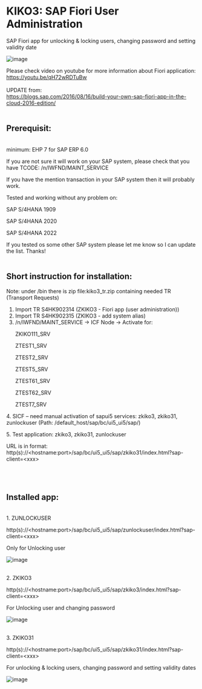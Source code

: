 # KIKO3: SAP Fiori User Administration
SAP Fiori app for unlocking & locking users, changing password and setting validity date

![image](https://github.com/kmodric/KIKO3-SAP_Fiori_User_Administration/assets/6062110/600d02f2-eea9-4ac8-94b7-0d17a204e45e)


Please check video on youtube for more information about Fiori application:
<br/>
https://youtu.be/qH72wRDTuBw
<br/><br/>
UPDATE from:
<br/>
https://blogs.sap.com/2016/08/16/build-your-own-sap-fiori-app-in-the-cloud-2016-edition/
<br/><br/>
<h2>Prerequisit:</h2>
<br/>
minimum: EHP 7 for SAP ERP 6.0
<p>If you are not sure it will work on your SAP system, please check that you have TCODE: /n/IWFND/MAINT_SERVICE
<p>If you have the mention transaction in your SAP system then it will probably work.
<p>Tested and working without any problem on:
<p>SAP S/4HANA 1909
<p>SAP S/4HANA 2020
<p>SAP S/4HANA 2022
<p>If you tested os some other SAP system please let me know so I can update the list. Thanks!
<br/><br/>
<h2>Short instruction for installation:</h2>

Note: under /bin there is zip file:kiko3_tr.zip containing needed TR (Transport Requests)
<br/>
1.	Import TR S4HK902314 (ZKIKO3 - Fiori app (user administration))
2.	Import TR S4HK902315 (ZKIKO3 - add system alias)
3.	/n/IWFND/MAINT_SERVICE -> ICF Node -> Activate for: 
     <p>ZKIKO111_SRV
     <p>ZTEST1_SRV
     <p>ZTEST2_SRV
     <p>ZTEST5_SRV
     <p>ZTEST61_SRV
     <p>ZTEST62_SRV
     <p>ZTEST7_SRV
<p>
  4.	SICF – need manual activation of sapui5 services: zkiko3, zkiko31, zunlockuser (Path: /default_host/sap/bc/ui5_ui5/sap/)
  <p>
  5.	Test application: zkiko3, zkiko31, zunlockuser
    <p>
  URL is in format: http(s)://&lt;hostname:port&gt;/sap/bc/ui5_ui5/sap/zkiko31/index.html?sap-client=&lt;xxx&gt;
<br/><br/>
<br/><br/>
 <h2> Installed app:</h2>
      <br/>
1.	ZUNLOCKUSER
<p>http(s)://&lt;hostname:port&gt;/sap/bc/ui5_ui5/sap/zunlockuser/index.html?sap-client=&lt;xxx&gt;
<p>Only for Unlocking user
 
![image](https://github.com/kmodric/KIKO3-SAP_Fiori_User_Administration/assets/6062110/23f4ab68-8c5d-485b-9668-4c3c24e1169d)

<br/>
2.	ZKIKO3
<p>http(s)://&lt;hostname:port&gt;/sap/bc/ui5_ui5/sap/zkiko3/index.html?sap-client=&lt;xxx&gt;
<p>For Unlocking user and changing password

![image](https://github.com/kmodric/KIKO3-SAP_Fiori_User_Administration/assets/6062110/f8f056f4-b8d2-4528-a4ac-a5aa1896f216)

<br/>
3.	ZKIKO31
<p>http(s)://&lt;hostname:port&gt;/sap/bc/ui5_ui5/sap/zkiko31/index.html?sap-client=&lt;xxx&gt;
<p>For unlocking & locking users, changing password and setting validity dates 

![image](https://github.com/kmodric/KIKO3-SAP_Fiori_User_Administration/assets/6062110/ac497568-14b7-4420-848c-8baf8f8c3d9b)






